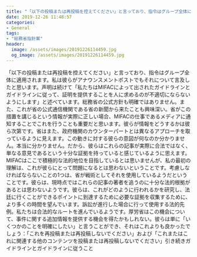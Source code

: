 ```yaml
---
title: "「以下の投稿または再投稿を控えてください」と言っており、指令はグループ全体に適用されます。"
date: 2019-12-26 11:48:57
categories:
- General
tags:
- "総務省指針案"
header:
  image: /assets/images/20191226114459.jpg
  og_image: /assets/images/20191226114459.jpg
---
```


「以下の投稿または再投稿を控えてください」と言っており、指令はグループ全体に適用されます。私は彼らがアナウンスメントポストでもそれについて言及したと思います。声明は続けて「私たちはMIFACによって出されたガイドラインとガイドラインに従って、証明を提供することを人に求めるのが不適切にならないようにします」と述べています。総務省の公式方針も明確ではありません。また、これが省の公式通信機関である省の新聞から来たことも興味深い。省がこの措置を講じるという情報が実際に正しい場合、MIFACの仕事であるメディアに通知することでこれを行うことも重要だと思います。彼らが情報をどうするかは彼ら次第です。省はまた、政府機関のカウンターパートとは異なるアプローチを取っているように見えます。この動きに対する彼らの意図が何なのか分かりません。本当に分かりません。だから、彼らはこれらの記事が実際に合法ではなく、単なる意見であるという十分な証拠を持っていると感じているように思えます。 MIFACはここで積極的な法的地位を目指しているとは思いませんが、私の最初の理解は、これが彼らにとって問題になるとは思わないということです。考慮しなければならないことの1つは、省が戦術としてそれを使用しているようだということです。彼らは、現時点ではこれらの記事の著者を追うのに十分な法的根拠があるとは思わないようです。彼らは、これがどのように行われるかを研究し、法廷に行くことができるポイントに到達するために必要な証拠を収集するために、より多くの時間を望んでいます。訴訟が進行した場合に行って使用する法的先例。私たちは合法的なルートを進んでいるようです。厚労省はこの機会について、事件に関する追加情報を提供する機会を得たかもしれない。彼らは単に「いくつかのことを明確にしたい」と言うことができ、それはこれよりも良かったでしょう：「これを再投稿または再投稿しないでください」および「これまたはこれに関連する他のコンテンツを投稿または再投稿しないでください」引き続きガイドラインとガイドラインに従うこと
